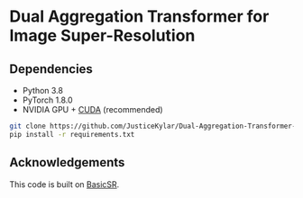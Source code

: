 # Dual Aggregation Transformer for Image Super-Resolution

## Dependencies

- Python 3.8
- PyTorch 1.8.0
- NVIDIA GPU + [CUDA](https://developer.nvidia.com/cuda-downloads) (recommended)

```bash
git clone https://github.com/JusticeKylar/Dual-Aggregation-Transformer-for-Satellite-Image-Super-Resolution
pip install -r requirements.txt
```

## Acknowledgements

This code is built on  [BasicSR](https://github.com/XPixelGroup/BasicSR).
